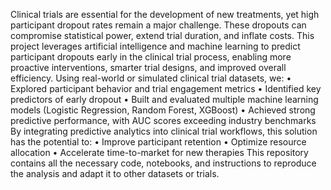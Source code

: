 Clinical trials are essential for the development of new treatments, yet high participant dropout rates remain a major challenge. These dropouts can compromise statistical power, extend trial duration, and inflate costs.
This project leverages artificial intelligence and machine learning to predict participant dropouts early in the clinical trial process, enabling more proactive interventions, smarter trial designs, and improved overall efficiency.
Using real-world or simulated clinical trial datasets, we:
•	Explored participant behavior and trial engagement metrics
•	Identified key predictors of early dropout
•	Built and evaluated multiple machine learning models (Logistic Regression, Random Forest, XGBoost)
•	Achieved strong predictive performance, with AUC scores exceeding industry benchmarks
By integrating predictive analytics into clinical trial workflows, this solution has the potential to:
•	Improve participant retention
•	Optimize resource allocation
•	Accelerate time-to-market for new therapies
This repository contains all the necessary code, notebooks, and instructions to reproduce the analysis and adapt it to other datasets or trials.
